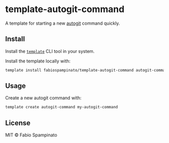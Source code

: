 # template-autogit-command

A template for starting a new [autogit](https://github.com/fabiospampinato/autogit) command quickly.

## Install

Install the [`template`](https://github.com/fabiospampinato/template) CLI tool in your system.

Install the template locally with:

```sh
template install fabiospampinato/template-autogit-command autogit-command
```

## Usage

Create a new autogit command with:

```sh
template create autogit-command my-autogit-command
```

## License

MIT © Fabio Spampinato
